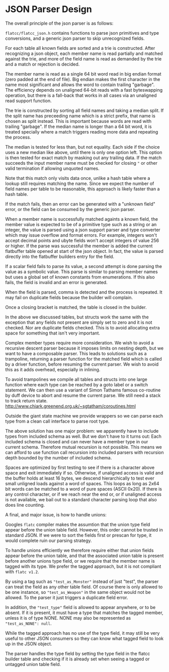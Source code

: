 # JSON Parser Design

The overall principle of the json parser is as follows:

`flatcc/flatcc_json.h` contains functions to parse json primitives
and type conversions, and a generic json parser to skip unrecognized
fields.

For each table all known fields are sorted and a trie is constructed.
After recognizing a json object, each member name is read partially
and matched against the trie, and more of the field name is read as
demanded by the trie and a match or rejection is decided.

The member name is read as a single 64 bit word read in big endian
format (zero padded at the end of file). Big endian makes the first
character in the name most significant and allows the word to contain
trailing "garbage". The efficiency depends on unaligned 64-bit reads
with a fast byteswapping operation, but there is a fall-back that
works in all cases via an unaligned read support function.

The trie is constructed by sorting all field names and taking a
median split. If the split name has preceeding name which is a strict
prefix, that name is chosen as split instead. This is important
because words are read with trailing "garbage". If the median name is
longer than a 64 bit word, it is treated specially where a match
triggers reading more data and repeating the process.

The median is tested for less than, but not equality. Each side if
the choice uses a new median like above, until there is only one
option left. This option is then tested for exact match by masking
out any trailing data. If the match succeeds the input member name
must be checked for closing `"` or other valid termination if
allowing unquoted names.

Note that this match only visits data once, unlike a hash table where
a lookup still requires matching the name. Since we expect the number
of field names per table to be reasonable, this approach is likely
faster than a hash table.

If the match fails, then an error can be generated with a "unknown
field" error, or the field can be consumed by the generic json
parser.

When a member name is successfully matched againts a known field, the
member value is expected to be of a primitive type such as a string
or an integer, the value is parsed using a json support parser and
type converter which may issue overflow and format errors. For
example, integers won't accept decimal points and ubyte fields won't
accept integers of value 256 or higher. If the parse was successful
the member is added the current flatbuffer table opened at start of
the json object. In fact, the value is parsed directly into the
flatbuffer builders entry for the field.

If a scalar field fails to parse its value, a second attempt is
done parsing the value as a symbolic value. This parse is similar
to parsing member names but uses a global set of known constants
from enumerations. If this also fails, the field is invalid and
an error is generated.

When the field is parsed, comma is detected and the process is
repeated. It may fail on duplicate fields because the builder will
complain.

Once a closing bracket is matched, the table is closed in the
builder.

In the above we discussed tables, but structs work the same with the
exception that any fields not present are simply set to zero and it
is not checked. Nor are duplicate fields checked. This is to avoid
allocating extra space for something that isn't very important.

Complex member types require more consideration. We wish to avoid a
recursive descent parser because it imposes limits on nesting depth,
but we want to have a composable parser. This leads to solutions such
as a trampoline, returning a parser function for the matched field
which is called by a driver function, before resuming the current
parser. We wish to avoid this as it adds overhead, especially in
inlining.

To avoid trampolines we compile all tables and structs into one large
function where each type can be reached by a goto label or a switch
statement. We can then use a variant of Simon Tathams famous
co-routine by duff device to abort and resume the current parse. We
still need a stack to track return state.
<http://www.chiark.greenend.org.uk/~sgtatham/coroutines.html>

Outside the giant state machine we provide wrappers so we can parse
each type from a clean call interface to parse root type.

The above solution has one major problem: we apparently have to
include types from included schema as well. But we don't have to it
turns out: Each included schema is closed and can never have a member
type in our current schema. Therefore mutual recursion is not
possible. This means we can afford to use function call recursion
into included parsers with recursion depth bounded by the number of
included schema.

Spaces are optimized by first testing to see if there is a character
above space and exit immediately if so.  Otherwise, if unaligned
access is valid and the buffer holds at least 16 bytes, we descend
hierarchically to test ever small unligned loads against a word of
spaces. This loops as long as 2x64 bit words can be matched to a word
of pure spaces (ASCII 0x20).  If there is any control character, or
if we reach near the end or, or if unaligned access is not available,
we bail out to a standard character parsing loop that also does line
counting.

A final, and major issue, is how to handle unions:

Googles `flatc` compiler makes the assumtion that the union type
field appear before the union table field. However, this order cannot
be trusted in standard JSON. If we were to sort the fields first
or prescan for type, it would complete ruin our parsing strategy.

To handle unions efficiently we therefore require either that union
fields appear before the union table, and that the associated
union table is present before another unions type field, or we
require that the member name is tagged with its type. We prefer
the tagged approach, but it is not compliant with `flatc v1.2`.

By using a tag such as `"test_as_Monster"` instead of just "test",
the parser can treat the field as any other table field. Of course
there is only allowed to be one instance, so `"test_as_Weapon"`
in the same object would not be allowed. To the parser it just
triggers a duplicate field error.

In addition, the `"test_type"` field is allowed to appear anywhere,
or to be absent. If it is present, it must have a type that
matches the tagged member, unless it is of type NONE. NONE may
also be represented as `"test_as_NONE": null`.

While the tagged approach has no use of the type field, it may still
be very useful to other JSON consumers so they can know what tagged
field to look up in the JSON object.

The parser handles the type field by setting the type field in the
flatcc builder table and checking if it is already set when
seeing a tagged or untagged union table field.
